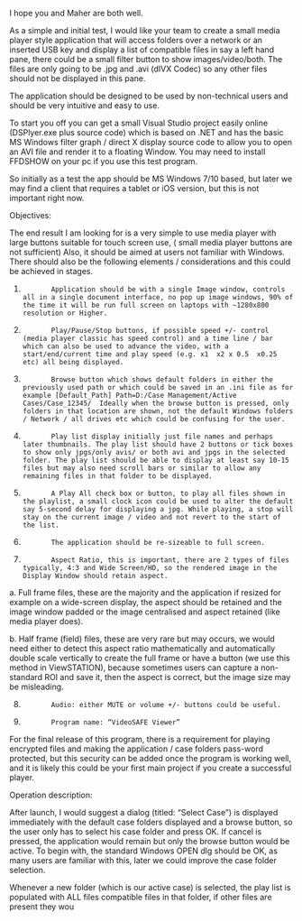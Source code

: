 I hope you and Maher are both well.

 

As a simple and initial test, I would like your team to create a small media player style application that will access folders over a network or an inserted USB key and display a list of compatible files in say a left hand pane, there could be a small filter button to show images/video/both.  The files are only going to be .jpg and .avi (dIVX Codec) so any other files should not be displayed in this pane.

 

The application should be designed to be used by non-technical users and should be very intuitive and easy to use.

 

To start you off you can get a small Visual Studio project easily online (DSPlyer.exe plus source code) which is based on .NET and has the basic MS Windows filter graph / direct X display source code to allow you to open an AVI file and render it to a floating Window.  You may need to install FFDSHOW on your pc if you use this test program.

 

So initially as a test the app should be MS Windows 7/10 based, but later we may find a client that requires a tablet or  iOS version, but this is not important right now.

 

Objectives:

The end result I am looking for is a very simple to use media player with large buttons suitable for touch screen use, ( small media player buttons are not sufficient)  Also, it should be aimed at users not familiar with Windows. There should also be the following elements / considerations and this could be achieved in stages.

 

1.            Application should be with a single Image window, controls all in a single document interface, no pop up image windows, 90% of the time it will be run full screen on laptops with ~1280x800 resolution or Higher.

2.            Play/Pause/Stop buttons, if possible speed +/- control (media player classic has speed control) and a time line / bar which can also be used to advance the video, with a start/end/current time and play speed (e.g. x1  x2 x 0.5  x0.25 etc) all being displayed.

3.            Browse button which shows default folders in either the previously used path or which could be saved in an .ini file as for example [Default_Path] Path=D:/Case Management/Active Cases/Case_12345/  Ideally when the browse button is pressed, only folders in that location are shown, not the default Windows folders / Network / all drives etc which could be confusing for the user.

4.            Play list display initially just file names and perhaps later thumbnails. The play list should have 2 buttons or tick boxes to show only jpgs/only avis/ or both avi and jpgs in the selected folder. The play list should be able to display at least say 10-15 files but may also need scroll bars or similar to allow any remaining files in that folder to be displayed.

5.            A Play All check box or button, to play all files shown in the playlist, a small clock icon could be used to alter the default say 5-second delay for displaying a jpg. While playing, a stop will stay on the current image / video and not revert to the start of the list.

6.            The application should be re-sizeable to full screen.

7.            Aspect Ratio, this is important, there are 2 types of files typically, 4:3 and Wide Screen/HD, so the rendered image in the Display Window should retain aspect.

a.            Full frame files, these are the majority and the application if resized for example on a wide-screen display, the aspect should be retained and the image window padded or the image centralised and aspect retained (like media player does).

b.            Half frame (field) files, these are very rare but may occurs, we would need either to detect this aspect ratio mathematically and automatically double scale vertically to create the full frame or have a button (we use this method in ViewSTATION), because sometimes users can capture a non-standard ROI and save it, then the aspect is correct, but the image size may be misleading.

8.            Audio: either MUTE or volume +/- buttons could be useful.

9.            Program name: “VideoSAFE Viewer”

 

For the final release of this program, there is a requirement for playing encrypted files and making the application / case folders pass-word protected, but this security can be added once the program is working well, and it is likely this could be your first main project if you create a successful player.

 

Operation description:

After launch, I would suggest a dialog (titled: “Select Case”) is displayed immediately with the default case folders displayed and a browse button, so the user only has to select his case folder and press OK. If cancel is pressed, the application would remain but only the browse button would be active. To begin with, the standard Windows OPEN dlg should be OK, as many users are familiar with this, later we could improve the case folder selection.

 

Whenever a new folder (which is our active case) is selected, the play list is populated with ALL files compatible files in that folder, if other files are present they wou